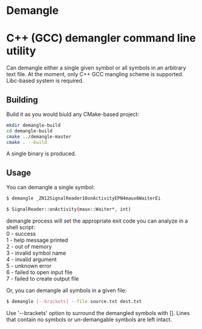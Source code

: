 # Demangle
C++ (GCC) demangler command line utility
========================================

Can demangle either a single given symbol or all symbols in an arbitrary text file. At the moment, only C++ GCC mangling scheme is supported. Libc-based system is required.


Building
--------

Build it as you would biuld any CMake-based project:

```bash
mkdir demangle-build
cd demangle-build
cmake ../demangle-master
cmake . --build
```

A single binary is produced.


Usage
-----

You can demangle a single symbol:

```bash
$ demangle _ZN12SignalReader10onActivityEPN4maux6WaiterEi
```

```bash
$ SignalReader::onActivity(maux::Waiter*, int)
```

demangle process will set the appropriate exit code you can analyze in a shell script:  
0 - success  
1 - help message printed  
2 - out of memory  
3 - invalid symbol name  
4 - invalid argument  
5 - unknown error  
6 - failed to open input file  
7 - failed to create output file  
  
Or, you can demangle all symbols in a given file:

```bash
$ demangle [--brackets] --file source.txt dest.txt
```

Use '--brackets' option to surround the demangled symbols with [].
Lines that contain no symbols or un-demangable symbols are left intact.
